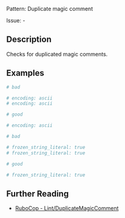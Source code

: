 Pattern: Duplicate magic comment

Issue: -

## Description

Checks for duplicated magic comments.

## Examples

```ruby
# bad

# encoding: ascii
# encoding: ascii

# good

# encoding: ascii

# bad

# frozen_string_literal: true
# frozen_string_literal: true

# good

# frozen_string_literal: true
```

## Further Reading

* [RuboCop - Lint/DuplicateMagicComment](https://docs.rubocop.org/rubocop/cops_lint.html#lintduplicatemagiccomment)
